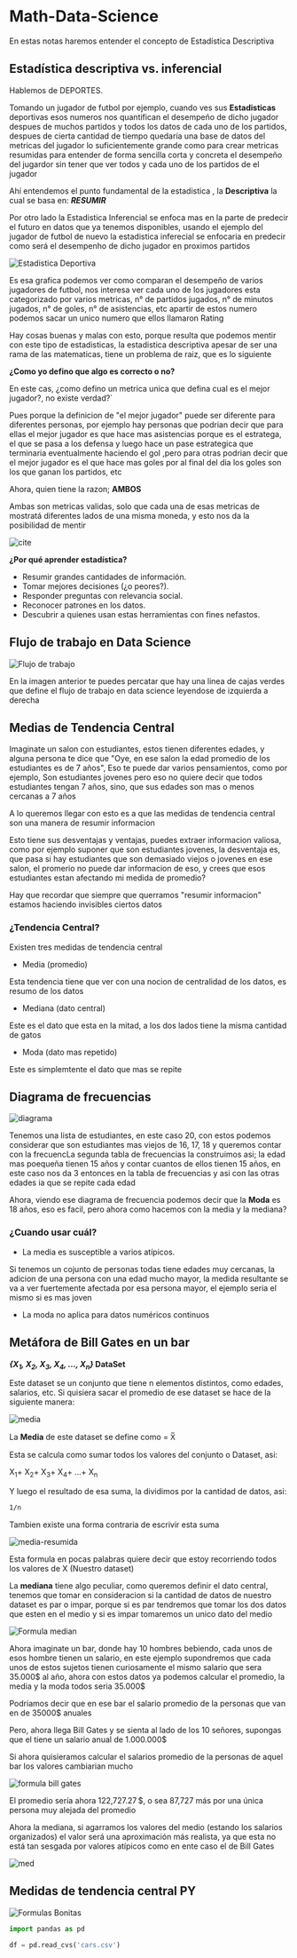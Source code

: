 # Math-Data-Science

En estas notas haremos entender el concepto de Estadística Descriptiva

## Estadística descriptiva vs. inferencial

Hablemos de DEPORTES.

Tomando un jugador de futbol por ejemplo, cuando ves sus **Estadisticas** deportivas esos numeros nos quantifican el desempeño de dicho jugador despues de muchos partidos y todos los datos de cada uno de los partidos, despues de cierta cantidad de tiempo quedaría una base de datos del metricas del jugador lo suficientemente grande como para crear metricas resumidas para entender de forma sencilla corta y concreta el desempeño del jugardor sin tener que ver todos y cada uno de los partidos de el jugador

Ahí entendemos el punto fundamental de la estadistica , la **Descriptiva** la cual se basa en:
***RESUMIR***

Por otro lado la Estadistica Inferencial se enfoca mas en la parte de predecir el futuro en datos que ya tenemos disponibles, usando el ejemplo del jugador de futbol de nuevo la estadistica inferecial se enfocaria en predecir como será el desempenho de dicho jugador en proximos partidos

![Estadistica Deportiva](./src/Estadistica.PNG)

Es esa grafica podemos ver como comparan el desempeño de varios jugadores de futbol, nos interesa ver cada uno de los jugadores esta categorizado por varios metricas, n° de partidos jugados, n° de minutos jugados, n° de goles, n° de asistencias, etc apartir de estos numero podemos sacar un unico numero que ellos llamaron Rating

Hay cosas buenas y malas con esto, porque resulta que podemos mentir con este tipo de estadisticas, la estadistica descriptiva apesar de ser una rama de las matematicas, tiene un problema de raiz, que es lo siguiente

**¿Como yo defino que algo es correcto o no?**

En este cas, ¿como defino un metrica unica que defina cual es el mejor jugador?, no existe verdad?´

Pues porque la definicion de "el mejor jugador" puede ser diferente para diferentes personas, por ejemplo hay personas que podrian decir que para ellas el mejor jugador es que hace mas asistencias porque es el estratega, el que se pasa a los defensa y luego hace un pase estrategica que terminaria eventualmente haciendo el gol ,pero para otras podrian decir que el mejor jugador es el que hace mas goles por al final del dia los goles son los que ganan los partidos, etc

Ahora, quien tiene la razon; **AMBOS**

Ambas son metricas validas, solo que cada una de esas metricas de mostratá diferentes lados de una misma moneda, y esto nos da la posibilidad de mentir

![cite](./src/cite.jpg)

**¿Por qué aprender estadística?**

- Resumir grandes cantidades de información. 
- Tomar mejores decisiones (¿o peores?). 
- Responder preguntas con relevancia social. 
- Reconocer patrones en los datos.
- Descubrir a quienes usan estas herramientas con fines nefastos.

## Flujo de trabajo en Data Science

![Flujo de trabajo](./src/flujo.jpg)

En la imagen anterior te puedes percatar que hay una linea de cajas verdes que define el flujo de trabajo en data science leyendose de izquierda a derecha

## Medias de Tendencia Central

Imaginate un salon con estudiantes, estos tienen diferentes edades, y alguna persona te dice que "Oye, en ese salon la edad promedio de los estudiantes es de 7 años", Eso te puede dar varios pensamientos, como por ejemplo, Son estudiantes jovenes pero eso no quiere decir que todos estudiantes tengan 7 años, sino, que sus edades son mas o menos cercanas a 7 años

A lo queremos llegar con esto es a que las medidas de tendencia central son una manera de resumir informacion

Esto tiene sus desventajas y ventajas, puedes extraer informacion valiosa, como por ejemplo suponer que son estudiantes jovenes, la desventaja es, que pasa si hay estudiantes que son demasiado viejos o jovenes en ese salon, el promerio no puede dar informacion de eso, y crees que esos estudiantes estan afectando mi medida de promedio?

Hay que recordar que siempre que querramos "resumir informacion" estamos haciendo invisibles ciertos datos

### ¿Tendencia Central?

Existen tres medidas de tendencia central

- Media (promedio)

Esta tendencia tiene que ver con una nocion de centralidad de los datos, es resumo de los datos

- Mediana (dato central)

Este es el dato que esta en la mitad, a los dos lados tiene la misma cantidad de gatos

- Moda (dato mas repetido)

Este es simplemtente el dato que mas se repite

## Diagrama de frecuencias

![diagrama](./src/diagrama.PNG)

Tenemos una lista de estudiantes, en este caso 20, con estos podemos considerar que son estudiantes mas viejos de 16, 17, 18 y queremos contar con la frecuencLa segunda tabla de frecuencias la construimos asi; la edad mas poequeña tienen 15 años y contar cuantos de ellos tienen 15 años, en este caso nos da 3 entonces en la tabla de frecuencias y asi con las otras edades
ia que se repite cada edad


Ahora, viendo ese diagrama de frecuencia podemos decir que la **Moda** es 18 años, eso es facil, pero ahora como hacemos con la media y la mediana?

### ¿Cuando usar cuál?

- La media es susceptible a varios atípicos.

Si tenemos un cojunto de personas todas tiene edades muy cercanas, la adicion de una persona con una edad mucho mayor, la medida resultante se va a ver fuertemente afectada por esa persona mayor, el ejemplo seria el mismo si es mas joven

- La moda no aplica para datos numéricos continuos

## Metáfora de Bill Gates en un bar



**_{X<sub>1</sub>, X<sub>2</sub>, X<sub>3</sub>, X<sub>4</sub>, ..., X<sub>n</sub>}_ DataSet**

Este dataset se un conjunto que tiene n elementos distintos, como edades, salarios, etc. Si quisiera sacar el promedio de ese dataset se hace de la siguiente manera:

![media](./src/media-formula-normal.jpg)

La **Media** de este dataset se define como = X̅

Esta se calcula como sumar todos los valores del conjunto o Dataset, asi:

X<sub>1</sub>+ X<sub>2</sub>+ X<sub>3</sub>+ X<sub>4</sub>+ ...+ X<sub>n</sub>

Y luego el resultado de esa suma, la dividimos por la cantidad de datos, asi:

```bash
1/n
```

Tambien existe una forma contraria de escrivir esta suma

![media-resumida](./src/media-formula-compacta.jpg)

Esta formula en pocas palabras quiere decir que estoy recorriendo todos los valores de X (Nuestro dataset)

La **mediana** tiene algo peculiar, como queremos definir el dato central, tenemos que tomar en consideracion si la cantidad de datos de nuestro dataset es par o impar, porque si es par tendremos que tomar los dos datos que esten en el medio y si es impar tomaremos un unico dato del medio

![Formula median](./src/median.jpg)

Ahora imaginate un bar, donde hay 10 hombres bebiendo, cada unos de esos hombre tienen un salario, en este ejemplo supondremos que cada unos de estos sujetos tienen curiosamente el mismo salario que sera 35.000$ al año, ahora con estos datos ya podemos calcular el promedio, la media y la moda todos seria 35.000$

Podriamos decir que en ese bar el salario promedio de la personas que van en de 35000$ anuales

Pero, ahora llega Bill Gates y se sienta al lado de los 10 señores, supongas que el tiene un salario anual de 1.000.000$ 

Si ahora quisieramos calcular el salarios promedio de la personas de aquel bar los valores cambiarian mucho

![formula bill gates](./src/formula-billgates.jpg)

El promedio sería ahora 122,727.27 $, o sea 87,727 más por una única persona muy alejada del promedio

Ahora la mediana, si agarramos los valores del medio (estando los salarios organizados) el valor será una aproximación más realista, ya que esta no está tan sesgada por valores atípicos como en ente caso el de Bill Gates

![med](./src/med.jpg)

## Medidas de tendencia central PY

![Formulas Bonitas](./src/formulas-bonitas.jpg)


```python
import pandas as pd

df = pd.read_cvs('cars.csv')

```


 
  







